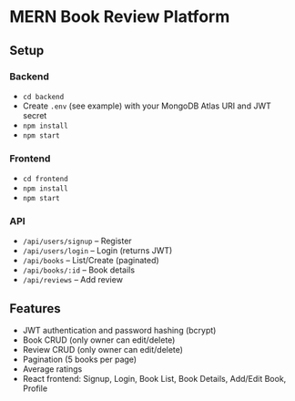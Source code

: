 # MERN Book Review Platform

## Setup

### Backend
- `cd backend`
- Create `.env` (see example) with your MongoDB Atlas URI and JWT secret
- `npm install`
- `npm start`

### Frontend
- `cd frontend`
- `npm install`
- `npm start`

### API
- `/api/users/signup` – Register
- `/api/users/login` – Login (returns JWT)
- `/api/books` – List/Create (paginated)
- `/api/books/:id` – Book details
- `/api/reviews` – Add review

## Features
- JWT authentication and password hashing (bcrypt)
- Book CRUD (only owner can edit/delete)
- Review CRUD (only owner can edit/delete)
- Pagination (5 books per page)
- Average ratings
- React frontend: Signup, Login, Book List, Book Details, Add/Edit Book, Profile
